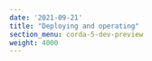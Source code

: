 ```yaml
---
date: '2021-09-21'
title: "Deploying and operating"
section_menu: corda-5-dev-preview
weight: 4000
---
```

